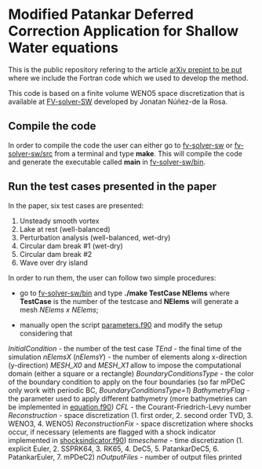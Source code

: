 # Modified Patankar Deferred Correction Application for Shallow Water equations

This is the public repository refering to the article [arXiv prepint to be put](https://arxiv.org) where we include the Fortran code which we used to develop the method.

This code is based on a finite volume WENO5 space discretization that is available at [FV-solver-SW](https://github.com/jbnunezd/fv-solver-sw.git) developed by Jonatan Núñez-de la Rosa.

## Compile the code

In order to compile the code the user can either go to [fv-solver-sw](fv-solver-sw) or [fv-solver-sw/src](fv-solver-sw/src)
from a terminal and type **make**. This will compile the code and generate the executable called **main** in [fv-solver-sw/bin](fv-solver-sw/bin).

## Run the test cases presented in the paper

In the paper, six test cases are presented:
1. Unsteady smooth vortex
2. Lake at rest (well-balanced)
3. Perturbation analysis (well-balanced, wet-dry)
4. Circular dam break #1 (wet-dry)
5. Circular dam break #2
6. Wave over dry island

In order to run them, the user can follow two simple procedures:

* go to [fv-solver-sw/bin](tree/main/fv-solver-sw/bin) and type 
**./make TestCase NElems** 
where **TestCase** is the number of the testcase and **NElems** will generate a mesh *NElems x NElems*;

* manually open the script [parameters.f90](fv-solver-sw/src/bin/parameters.f90) and modify the setup considering that

*InitialCondition* - the number of the test case
*TEnd* - the final time of the simulation
*nElemsX* (*nElemsY*) - the number of elements along x-direction (y-direction)
*MESH_X0* and *MESH_X1* allow to impose the computational domain (either a square or a rectangle)
*BoundaryConditionsType* - the color of the boundary condition to apply on the four boundaries (so far mPDeC only work with periodic BC, *BoundaryConditionsType=1*)
*BathymetryFlag* - the parameter used to apply different bathymetry (more bathymetries can be implemented in [equation.f90](fv-solver-sw/src/bin/equation.f90))
*CFL* - the Courant-Friedrich-Levy number
*Reconstruction* - space discretization (1. first order, 2. second order TVD, 3. WENO3, 4. WENO5)
*ReconstructionFix* - space discretization where shocks occur, if necessary (elements are flagged with a shock indicator implemented in [shocksindicator.f90](fv-solver-sw/src/bin/shocksindicator.f90)) 
*timescheme* - time discretization (1. explicit Euler, 2. SSPRK64, 3. RK65, 4. DeC5, 5. PatankarDeC5, 6. PatankarEuler, 7. mPDeC2)
*nOutputFiles* - number of output files printed
